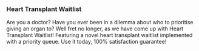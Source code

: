 ### Heart Transplant Waitlist
Are you a doctor? Have you ever been in a dilemma about who to prioritise giving an organ to? Well fret no longer, as we have come up with Heart Transplant Waitlist! 
Featuring a novel heart transplant waitlist implemented with a priority queue. Use it today, 100% satisfaction guarantee!
